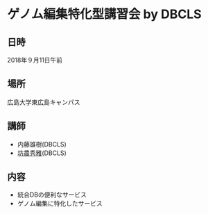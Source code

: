 # ゲノム編集特化型講習会 by DBCLS

## 日時
2018年９月11日午前

## 場所
広島大学東広島キャンパス

## 講師
- 内藤雄樹(DBCLS)
- [坊農秀雅](http://bonohu.jp/)(DBCLS)

## 内容

- 統合DBの便利なサービス
- ゲノム編集に特化したサービス
